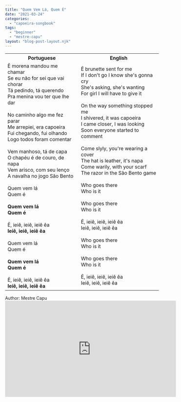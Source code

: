 ```yaml
---
title: "Quem Vem Lá, Quem É"
date: "2021-03-24"
categories: 
  - "capoeira-songbook"
tags: 
  - "beginner"
  - "mestre-capu"
layout: "blog-post-layout.njk"
---
```


<table class="capoeira-table">
    <tr class="header-row">
        <th>Portuguese</th>
        <th>English</th>
    </tr>
    <tr>
        <td>Ê morena mandou me chamar<br>
Se eu não for sei que vai chorar<br>
Tá pedindo, tá querendo<br>
Pra menina vou ter que lhe dar<br>
<br>
No caminho algo me fez parar<br>
Me arrepiei, era capoeira<br>
Fui chegando, fui olhando<br>
Logo todos foram comentar<br>
<br>
Vem manhoso, tá de capa<br>
O chapéu é de couro, de napa<br>
Vem arisco, com seu lenço<br>
A navalha no jogo São Bento<br>
<br>
Quem vem lá<br>
Quem é<br>
<br>
<strong>Quem vem lá<br>
Quem é</strong><br>
<br>
Ê, ieiê, ieiê, ieiê êa<br>
<strong>Ieiê, ieiê, ieiê êa</strong><br>
<br>
Quem vem lá<br>
Quem é<br>
<br>
<strong>Quem vem lá<br>
Quem é</strong><br>
<br>
Ê, ieiê, ieiê, ieiê êa<br>
<strong>Ieiê, ieiê, ieiê êa</strong></td>
        <td>Ê brunette sent for me<br>
If I don't go I know she's gonna cry<br>
She's asking, she's wanting<br>
For girl I will have to give it<br>
<br>
On the way something stopped me<br>
I shivered, it was capoeira<br>
I came closer, I was looking<br>
Soon everyone started to comment<br>
<br>
Come slyly, you're wearing a cover<br>
The hat is leather, it's napa<br>
Come warily, with your scarf<br>
The razor in the São Bento game<br>
<br>
Who goes there<br>
Who is it<br>
<br>
Who goes there<br>
Who is it<br>
<br>
Ê, ieiê, ieiê, ieiê êa<br>
Ieiê, ieiê, ieiê êa<br>
<br>
Who goes there<br>
Who is it<br>
<br>
Who goes there<br>
Who is it<br>
<br>
Ê, ieiê, ieiê, ieiê êa<br>
Ieiê, ieiê, ieiê êa</td>
    </tr>
</table>

<figcaption>
Author: Mestre Capu
</figcaption>

<iframe width="560" height="315" src="https://www.youtube.com/embed/tOc191QIfzg" title="YouTube video player" frameborder="0" allow="accelerometer; autoplay; clipboard-write; encrypted-media; gyroscope; picture-in-picture" allowfullscreen></iframe>